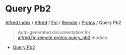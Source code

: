# Query Pb2

[Alfred Index](../../../../README.md#alfred-index) /
[Alfred](../../../index.md#alfred) /
[Fm](../../index.md#fm) /
[Remote](../index.md#remote) /
[Protos](./index.md#protos) /
Query Pb2

> Auto-generated documentation for [alfred.fm.remote.protos.query_pb2](../../../../../alfred/fm/remote/protos/query_pb2.py) module.

- [Query Pb2](#query-pb2)
